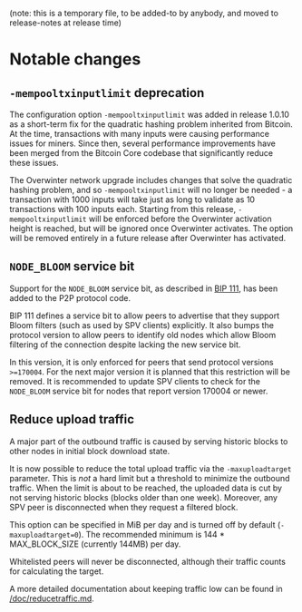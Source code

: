 (note: this is a temporary file, to be added-to by anybody, and moved to
release-notes at release time)

Notable changes
===============

`-mempooltxinputlimit` deprecation
----------------------------------

The configuration option `-mempooltxinputlimit` was added in release 1.0.10 as a
short-term fix for the quadratic hashing problem inherited from Bitcoin. At the
time, transactions with many inputs were causing performance issues for miners.
Since then, several performance improvements have been merged from the Bitcoin
Core codebase that significantly reduce these issues.

The Overwinter network upgrade includes changes that solve the quadratic hashing
problem, and so `-mempooltxinputlimit` will no longer be needed - a transaction
with 1000 inputs will take just as long to validate as 10 transactions with 100
inputs each. Starting from this release, `-mempooltxinputlimit` will be enforced
before the Overwinter activation height is reached, but will be ignored once
Overwinter activates. The option will be removed entirely in a future release
after Overwinter has activated.

`NODE_BLOOM` service bit
------------------------

Support for the `NODE_BLOOM` service bit, as described in [BIP
111](https://github.com/bitcoin/bips/blob/master/bip-0111.mediawiki), has been
added to the P2P protocol code.

BIP 111 defines a service bit to allow peers to advertise that they support
Bloom filters (such as used by SPV clients) explicitly. It also bumps the protocol
version to allow peers to identify old nodes which allow Bloom filtering of the
connection despite lacking the new service bit.

In this version, it is only enforced for peers that send protocol versions
`>=170004`. For the next major version it is planned that this restriction will be
removed. It is recommended to update SPV clients to check for the `NODE_BLOOM`
service bit for nodes that report version 170004 or newer.

Reduce upload traffic
---------------------

A major part of the outbound traffic is caused by serving historic blocks to
other nodes in initial block download state.

It is now possible to reduce the total upload traffic via the `-maxuploadtarget`
parameter. This is *not* a hard limit but a threshold to minimize the outbound
traffic. When the limit is about to be reached, the uploaded data is cut by not
serving historic blocks (blocks older than one week).
Moreover, any SPV peer is disconnected when they request a filtered block.

This option can be specified in MiB per day and is turned off by default
(`-maxuploadtarget=0`).
The recommended minimum is 144 * MAX_BLOCK_SIZE (currently 144MB) per day.

Whitelisted peers will never be disconnected, although their traffic counts for
calculating the target.

A more detailed documentation about keeping traffic low can be found in
[/doc/reducetraffic.md](/doc/reducetraffic.md).
